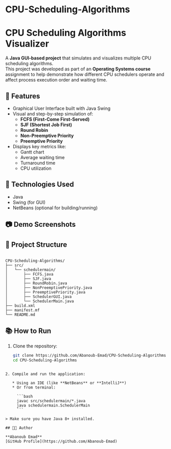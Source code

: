 # CPU-Scheduling-Algorithms

# CPU Scheduling Algorithms Visualizer

A **Java GUI-based project** that simulates and visualizes multiple CPU scheduling algorithms.  
This project was developed as part of an **Operating Systems course** assignment to help demonstrate how different CPU schedulers operate and affect process execution order and waiting time.

## 🧠 Features

- Graphical User Interface built with Java Swing
- Visual and step-by-step simulation of:
  - **FCFS (First-Come First-Served)**
  - **SJF (Shortest Job First)**
  - **Round Robin**
  - **Non-Preemptive Priority**
  - **Preemptive Priority**
- Displays key metrics like:
  - Gantt chart
  - Average waiting time
  - Turnaround time
  - CPU utilization

## 📌 Technologies Used

- Java
- Swing (for GUI)
- NetBeans (optional for building/running)

## 📷 Demo Screenshots


## 📁 Project Structure

```

CPU-Scheduling-Algorithms/
├── src/
│   └── schedulermain/
│       ├── FCFS.java
│       ├── SJF.java
│       ├── RoundRobin.java
│       ├── NonPreemptivePriority.java
│       ├── PreemptivePriority.java
│       ├── SchedulerGUI.java
│       └── SchedulerMain.java
├── build.xml
├── manifest.mf
└── README.md

````

## 📚 How to Run

1. Clone the repository:
   ```bash
   git clone https://github.com/Abanoub-Emad/CPU-Scheduling-Algorithms.git
   cd CPU-Scheduling-Algorithms
````

2. Compile and run the application:

   * Using an IDE (like **NetBeans** or **IntelliJ**)
   * Or from terminal:

     ```bash
     javac src/schedulermain/*.java
     java schedulermain.SchedulerMain
     ```

> Make sure you have Java 8+ installed.

## 🧑‍💻 Author

**Abanoub Emad**
[GitHub Profile](https://github.com/Abanoub-Emad)
